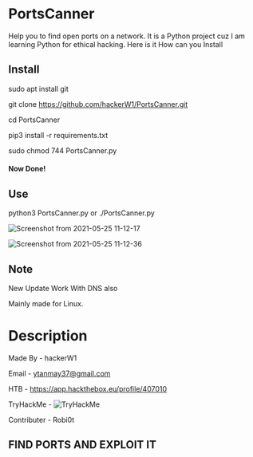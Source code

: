 # PortsCanner
Help you to find open ports on a network.
It is a Python project cuz I am learning Python for ethical hacking.
Here is it How can you Install

## Install
sudo apt install git

git clone https://github.com/hackerW1/PortsCanner.git

cd PortsCanner

pip3 install -r requirements.txt

sudo chmod 744 PortsCanner.py

#### Now Done!

## Use
python3 PortsCanner.py or ./PortsCanner.py


![Screenshot from 2021-05-25 11-12-17](https://user-images.githubusercontent.com/70388641/119445281-2c190980-bd4a-11eb-9a58-2ac09b21c14b.png)



![Screenshot from 2021-05-25 11-12-36](https://user-images.githubusercontent.com/70388641/119445339-42bf6080-bd4a-11eb-9aab-a4630153a0ff.png)

## Note

New Update Work With DNS also

Mainly made for Linux.


# Description

Made By - hackerW1

Email - ytanmay37@gmail.com

HTB - https://app.hackthebox.eu/profile/407010

TryHackMe - <img src="https://tryhackme-badges.s3.amazonaws.com/RaidenKun999.png" alt="TryHackMe">

Contributer - Robi0t




##                                                             FIND PORTS AND EXPLOIT IT
